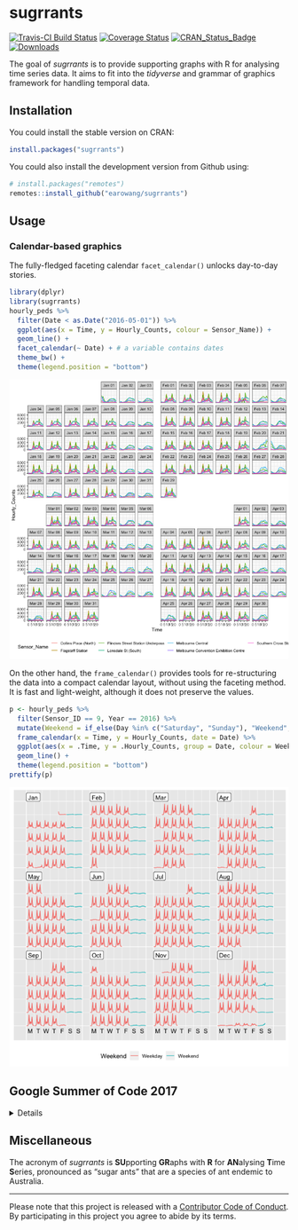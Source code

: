 
<!-- README.md is generated from README.Rmd. Please edit that file -->

# sugrrants

[![Travis-CI Build
Status](https://travis-ci.org/earowang/sugrrants.svg?branch=master)](https://travis-ci.org/earowang/sugrrants)
[![Coverage
Status](https://img.shields.io/codecov/c/github/earowang/sugrrants/master.svg)](https://codecov.io/github/earowang/sugrrants?branch=master)
[![CRAN\_Status\_Badge](http://www.r-pkg.org/badges/version/sugrrants)](https://cran.r-project.org/package=sugrrants)
[![Downloads](http://cranlogs.r-pkg.org/badges/sugrrants?color=brightgreen)](https://cran.r-project.org/package=sugrrants)

The goal of *sugrrants* is to provide supporting graphs with R for
analysing time series data. It aims to fit into the *tidyverse* and
grammar of graphics framework for handling temporal data.

## Installation

You could install the stable version on CRAN:

``` r
install.packages("sugrrants")
```

You could also install the development version from Github using:

``` r
# install.packages("remotes")
remotes::install_github("earowang/sugrrants")
```

## Usage

### Calendar-based graphics

The fully-fledged faceting calendar `facet_calendar()` unlocks
day-to-day stories.

``` r
library(dplyr)
library(sugrrants)
hourly_peds %>%
  filter(Date < as.Date("2016-05-01")) %>% 
  ggplot(aes(x = Time, y = Hourly_Counts, colour = Sensor_Name)) +
  geom_line() +
  facet_calendar(~ Date) + # a variable contains dates
  theme_bw() +
  theme(legend.position = "bottom")
```

![](man/figures/facet-calendar-1.png)<!-- -->

On the other hand, the `frame_calendar()` provides tools for
re-structuring the data into a compact calendar layout, without using
the faceting method. It is fast and light-weight, although it does not
preserve the values.

``` r
p <- hourly_peds %>%
  filter(Sensor_ID == 9, Year == 2016) %>%
  mutate(Weekend = if_else(Day %in% c("Saturday", "Sunday"), "Weekend", "Weekday")) %>%
  frame_calendar(x = Time, y = Hourly_Counts, date = Date) %>% 
  ggplot(aes(x = .Time, y = .Hourly_Counts, group = Date, colour = Weekend)) +
  geom_line() +
  theme(legend.position = "bottom")
prettify(p)
```

![](man/figures/calendar-plot-1.png)<!-- -->

## Google Summer of Code 2017

<details>

This package is part of the project—[Tidy data structures and visual
methods to support exploration of big temporal-context
data](https://summerofcode.withgoogle.com/projects/#4790455121215488),
which has been participated in Google Summer of Code 2017 (gsoc), for [R
project for statistical computing](https://www.r-project.org).

A new function `frame_calendar()`
\[[here](https://github.com/earowang/sugrrants/blob/master/R/frame-calendar.R)
and
[here](https://github.com/earowang/sugrrants/blob/master/R/calendar-fun.R)\]
in the **sugrrants** package has been developed and documented for
calendar-based graphics. I have also written a vignette
\[[source](https://github.com/earowang/sugrrants/blob/master/vignettes/frame-calendar.Rmd)
and [reader
view](http://pkg.earo.me/sugrrants/articles/frame-calendar.html)\],
which introduces and demonstrates the usage of the `frame_calendar()`
function. [Many unit
tests](https://github.com/earowang/sugrrants/blob/master/tests/testthat/test-calendar.R)
have been carried out to ensure the expected performance of this
function. The function implements non-standard evaluation and highlights
the [tidy evaluation](https://rlang.r-lib.org) in action. The initial
release (v0.1.0) of the package has been published on
[CRAN](https://CRAN.R-project.org/package=sugrrants) during the gsoc
summer time.

I have initialised a new R package
[**tsibble**](https://github.com/earowang/tsibble) for tidy temporal
data, as part of the project. The `tsibble()` function constructs a new
`tbl_ts` class for temporal data, and the `as_tsibble()` helps to
convert a few `ts` objects into the `tbl_ts` class. Some key verbs
(generics) from the **dplyr** package, such as `mutate()`,
`summarise()`, `filter()`, have been defined and developed for the
`tbl_ts` data class. The **tsibble** package was highly experimental
over the period of the gsoc
\[[commits](https://github.com/earowang/tsibble/commit/aba1cfc2eec88966c43232fe5d249522f88e1e27)\],
and these functions are very likely to be changed or improved in the
future.

A new package [**rwalkr**](https://github.com/earowang/rwalkr) has been
created and released on
[CRAN](https://cran.r-project.org/package=rwalkr) during the gsoc
summer. This package provides API to Melbourne pedestrian sensor data
and arrange the data in tidy temporal data form. Two functions including
[`walk_melb()`](https://github.com/earowang/rwalkr/blob/master/R/scrape.R)
and
[`shine_melb()`](https://github.com/earowang/rwalkr/blob/master/R/shiny.R),
have been written and documented as the v0.1.0 and v0.2.0 releases on
CRAN. The majority of the code for the function
[`run_melb()`](https://github.com/earowang/rwalkr/blob/master/R/soda.R)
has been done, but the interface needs improving after the gsoc.

</details>

## Miscellaneous

The acronym of *sugrrants* is **SU**pporting **GR**aphs with **R** for
**AN**alysing **T**ime **S**eries, pronounced as “sugar ants” that are a
species of ant endemic to Australia.

-----

Please note that this project is released with a [Contributor Code of
Conduct](https://github.com/earowang/sugrrants/blob/master/.github/CODE_OF_CONDUCT.md).
By participating in this project you agree to abide by its terms.
